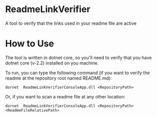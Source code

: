 # ReadmeLinkVerifier

A tool to verify that the links used in your readme file are active

# How to Use

The tool is written in dotnet core, so you'll need to verify that you have dotnet core (v-2.2) installed on you machine.

To run, you can type the following command (if you want to verify the readme at the repository root named README.md):

```
dornet  ReadmeLinkVerifierConsoleApp.dll <RepositoryPath>
```

Or, if you want to scan a readme file at any other location:

```
dornet  ReadmeLinkVerifierConsoleApp.dll <RepositoryPath> <ReadmeFileRelativePath>
```